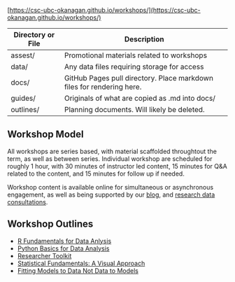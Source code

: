 [https://csc-ubc-okanagan.github.io/workshops/](https://csc-ubc-okanagan.github.io/workshops/)

| Directory or File | Description |
| --- | --- |
| assest/ | Promotional materials related to workshops |
| data/ | Any data files requiring storage for access |
| docs/ | GitHub Pages pull directory. Place markdown files for rendering here. |
| guides/ | Originals of what are copied as .md into docs/ |
| outlines/ | Planning documents. Will likely be deleted. |

## Workshop Model

All workshops are series based, with material scaffolded throughtout the term, as well as between series. Individual workshop are scheduled for roughly 1 hour, with 30 minutes of instructor led content, 15 minutes for Q&A related to the content, and 15 minutes for follow up if needed.

Workshop content is available online for simultaneous or asynchronous engagement, as well as being supported by our [blog](https://csc-ubc-okanagan.github.io/R-Python-Blog/), and [research data consultations](https://csc.ok.ubc.ca/consultations/research-data-consultation/).

## Workshop Outlines

* [R Fundamentals for Data Anlysis](https://github.com/csc-ubc-okanagan/workshops/blob/main/outlines/r-fundamentals-for-data-analysis.md)
* [Python Basics for Data Analysis](https://github.com/csc-ubc-okanagan/workshops/blob/main/outlines/python-basics-for-data-analysis.md)
* [Researcher Toolkit](https://github.com/csc-ubc-okanagan/workshops/blob/main/outlines/researcher-toolkit.md)
* [Statistical Fundamentals: A Visual Approach](https://github.com/csc-ubc-okanagan/workshops/blob/main/outlines/statistical-fundamentals_a-visual-approach.md)
* [Fitting Models to Data Not Data to Models](https://github.com/csc-ubc-okanagan/workshops/blob/main/outlines/fitting-models-to-data-not-data-to-models.md)










